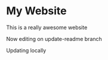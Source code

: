 # My Website

This is a really awesome website

Now editing on update-readme branch

Updating locally
